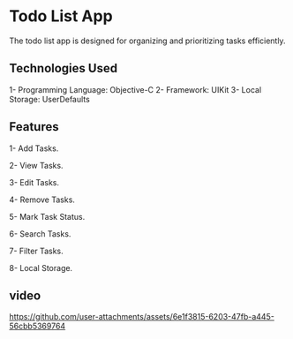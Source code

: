 # Todo List App 
The todo list app is designed for organizing and prioritizing tasks efficiently.

## Technologies Used

1- Programming Language: Objective-C
2- Framework: UIKit
3- Local Storage: UserDefaults


## Features 
1- Add Tasks.

2- View Tasks.

3- Edit Tasks.

4- Remove Tasks.

5- Mark Task Status.

6- Search Tasks.

7- Filter Tasks.

8- Local Storage.

## video 






https://github.com/user-attachments/assets/6e1f3815-6203-47fb-a445-56cbb5369764


